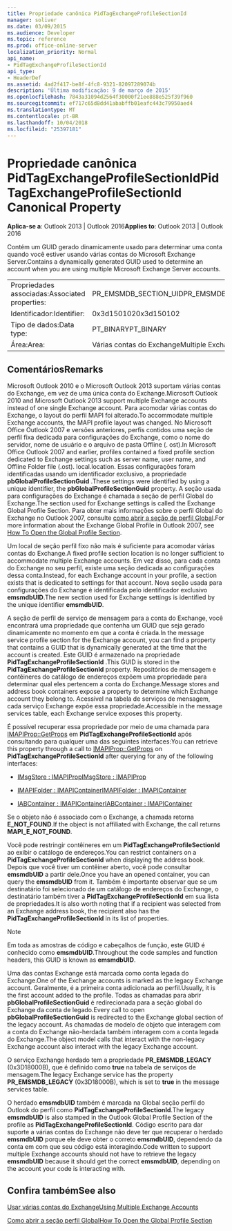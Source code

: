 ```yaml
---
title: Propriedade canônica PidTagExchangeProfileSectionId
manager: soliver
ms.date: 03/09/2015
ms.audience: Developer
ms.topic: reference
ms.prod: office-online-server
localization_priority: Normal
api_name:
- PidTagExchangeProfileSectionId
api_type:
- HeaderDef
ms.assetid: 4ad2f417-be8f-4fc8-9321-82097289074b
description: 'Última modificação: 9 de março de 2015'
ms.openlocfilehash: 7843a31094d2564f30000f21ee888e525f39f960
ms.sourcegitcommit: ef717c65d8dd41ababffb01eafc443c79950aed4
ms.translationtype: MT
ms.contentlocale: pt-BR
ms.lasthandoff: 10/04/2018
ms.locfileid: "25397181"
---
```

# <a name="pidtagexchangeprofilesectionid-canonical-property"></a><span data-ttu-id="cf577-103">Propriedade canônica PidTagExchangeProfileSectionId</span><span class="sxs-lookup"><span data-stu-id="cf577-103">PidTagExchangeProfileSectionId Canonical Property</span></span>

  
  
<span data-ttu-id="cf577-104">**Aplica-se a**: Outlook 2013 | Outlook 2016</span><span class="sxs-lookup"><span data-stu-id="cf577-104">**Applies to**: Outlook 2013 | Outlook 2016</span></span> 
  
<span data-ttu-id="cf577-105">Contém um GUID gerado dinamicamente usado para determinar uma conta quando você estiver usando várias contas do Microsoft Exchange Server.</span><span class="sxs-lookup"><span data-stu-id="cf577-105">Contains a dynamically generated GUID used to determine an account when you are using multiple Microsoft Exchange Server accounts.</span></span>
  
|||
|:-----|:-----|
|<span data-ttu-id="cf577-106">Propriedades associadas:</span><span class="sxs-lookup"><span data-stu-id="cf577-106">Associated properties:</span></span>  <br/> |<span data-ttu-id="cf577-107">PR_EMSMDB_SECTION_UID</span><span class="sxs-lookup"><span data-stu-id="cf577-107">PR_EMSMDB_SECTION_UID</span></span>  <br/> |
|<span data-ttu-id="cf577-108">Identificador:</span><span class="sxs-lookup"><span data-stu-id="cf577-108">Identifier:</span></span>  <br/> |<span data-ttu-id="cf577-109">0x3d150102</span><span class="sxs-lookup"><span data-stu-id="cf577-109">0x3d150102</span></span>  <br/> |
|<span data-ttu-id="cf577-110">Tipo de dados:</span><span class="sxs-lookup"><span data-stu-id="cf577-110">Data type:</span></span>  <br/> |<span data-ttu-id="cf577-111">PT_BINARY</span><span class="sxs-lookup"><span data-stu-id="cf577-111">PT_BINARY</span></span>  <br/> |
|<span data-ttu-id="cf577-112">Área:</span><span class="sxs-lookup"><span data-stu-id="cf577-112">Area:</span></span>  <br/> |<span data-ttu-id="cf577-113">Várias contas do Exchange</span><span class="sxs-lookup"><span data-stu-id="cf577-113">Multiple Exchange Accounts</span></span>  <br/> |
   
## <a name="remarks"></a><span data-ttu-id="cf577-114">Comentários</span><span class="sxs-lookup"><span data-stu-id="cf577-114">Remarks</span></span>

<span data-ttu-id="cf577-115">Microsoft Outlook 2010 e o Microsoft Outlook 2013 suportam várias contas do Exchange, em vez de uma única conta do Exchange.</span><span class="sxs-lookup"><span data-stu-id="cf577-115">Microsoft Outlook 2010 and Microsoft Outlook 2013 support multiple Exchange accounts instead of one single Exchange account.</span></span> <span data-ttu-id="cf577-116">Para acomodar várias contas do Exchange, o layout do perfil MAPI foi alterado.</span><span class="sxs-lookup"><span data-stu-id="cf577-116">To accommodate multiple Exchange accounts, the MAPI profile layout was changed.</span></span> <span data-ttu-id="cf577-117">No Microsoft Office Outlook 2007 e versões anteriores, perfis contidos uma seção de perfil fixa dedicada para configurações do Exchange, como o nome do servidor, nome de usuário e o arquivo de pasta Offline (. ost).</span><span class="sxs-lookup"><span data-stu-id="cf577-117">In Microsoft Office Outlook 2007 and earlier, profiles contained a fixed profile section dedicated to Exchange settings such as server name, user name, and Offline Folder file (.ost).</span></span> <span data-ttu-id="cf577-118">local.</span><span class="sxs-lookup"><span data-stu-id="cf577-118">location.</span></span> <span data-ttu-id="cf577-119">Essas configurações foram identificadas usando um identificador exclusivo, a propriedade **pbGlobalProfileSectionGuid** .</span><span class="sxs-lookup"><span data-stu-id="cf577-119">These settings were identified by using a unique identifier, the **pbGlobalProfileSectionGuid** property.</span></span> <span data-ttu-id="cf577-120">A seção usada para configurações do Exchange é chamada a seção de perfil Global do Exchange.</span><span class="sxs-lookup"><span data-stu-id="cf577-120">The section used for Exchange settings is called the Exchange Global Profile Section.</span></span> <span data-ttu-id="cf577-121">Para obter mais informações sobre o perfil Global do Exchange no Outlook 2007, consulte [como abrir a seção de perfil Global](https://support.microsoft.com/kb/188482).</span><span class="sxs-lookup"><span data-stu-id="cf577-121">For more information about the Exchange Global Profile in Outlook 2007, see [How To Open the Global Profile Section](https://support.microsoft.com/kb/188482).</span></span>
  
<span data-ttu-id="cf577-122">Um local de seção perfil fixo não mais é suficiente para acomodar várias contas do Exchange.</span><span class="sxs-lookup"><span data-stu-id="cf577-122">A fixed profile section location is no longer sufficient to accommodate multiple Exchange accounts.</span></span> <span data-ttu-id="cf577-123">Em vez disso, para cada conta do Exchange no seu perfil, existe uma seção dedicada ao configurações dessa conta.</span><span class="sxs-lookup"><span data-stu-id="cf577-123">Instead, for each Exchange account in your profile, a section exists that is dedicated to settings for that account.</span></span> <span data-ttu-id="cf577-124">Nova seção usada para configurações do Exchange é identificada pelo identificador exclusivo **emsmdbUID**.</span><span class="sxs-lookup"><span data-stu-id="cf577-124">The new section used for Exchange settings is identified by the unique identifier **emsmdbUID**.</span></span>
  
<span data-ttu-id="cf577-125">A seção de perfil de serviço de mensagem para a conta do Exchange, você encontrará uma propriedade que contenha um GUID que seja gerado dinamicamente no momento em que a conta é criada.</span><span class="sxs-lookup"><span data-stu-id="cf577-125">In the message service profile section for the Exchange account, you can find a property that contains a GUID that is dynamically generated at the time that the account is created.</span></span> <span data-ttu-id="cf577-126">Este GUID é armazenado na propriedade **PidTagExchangeProfileSectionId** .</span><span class="sxs-lookup"><span data-stu-id="cf577-126">This GUID is stored in the **PidTagExchangeProfileSectionId** property.</span></span> <span data-ttu-id="cf577-127">Repositórios de mensagem e contêineres do catálogo de endereços expõem uma propriedade para determinar qual eles pertencem a conta do Exchange.</span><span class="sxs-lookup"><span data-stu-id="cf577-127">Message stores and address book containers expose a property to determine which Exchange account they belong to.</span></span> <span data-ttu-id="cf577-128">Acessível na tabela de serviços de mensagem, cada serviço Exchange expõe essa propriedade.</span><span class="sxs-lookup"><span data-stu-id="cf577-128">Accessible in the message services table, each Exchange service exposes this property.</span></span> 
  
<span data-ttu-id="cf577-129">É possível recuperar essa propriedade por meio de uma chamada para [IMAPIProp::GetProps](imapiprop-getprops.md) em **PidTagExchangeProfileSectionId** após consultando para qualquer uma das seguintes interfaces:</span><span class="sxs-lookup"><span data-stu-id="cf577-129">You can retrieve this property through a call to [IMAPIProp::GetProps](imapiprop-getprops.md) on **PidTagExchangeProfileSectionId** after querying for any of the following interfaces:</span></span> 
  
- [<span data-ttu-id="cf577-130">IMsgStore : IMAPIProp</span><span class="sxs-lookup"><span data-stu-id="cf577-130">IMsgStore : IMAPIProp</span></span>](imsgstoreimapiprop.md)
    
- [<span data-ttu-id="cf577-131">IMAPIFolder : IMAPIContainer</span><span class="sxs-lookup"><span data-stu-id="cf577-131">IMAPIFolder : IMAPIContainer</span></span>](imapifolderimapicontainer.md)
    
- [<span data-ttu-id="cf577-132">IABContainer : IMAPIContainer</span><span class="sxs-lookup"><span data-stu-id="cf577-132">IABContainer : IMAPIContainer</span></span>](iabcontainerimapicontainer.md)
    
<span data-ttu-id="cf577-133">Se o objeto não é associado com o Exchange, a chamada retorna **E_NOT_FOUND**.</span><span class="sxs-lookup"><span data-stu-id="cf577-133">If the object is not affiliated with Exchange, the call returns **MAPI_E_NOT_FOUND**.</span></span>
  
<span data-ttu-id="cf577-134">Você pode restringir contêineres em um **PidTagExchangeProfileSectionId** ao exibir o catálogo de endereços.</span><span class="sxs-lookup"><span data-stu-id="cf577-134">You can restrict containers on a **PidTagExchangeProfileSectionId** when displaying the address book.</span></span> <span data-ttu-id="cf577-135">Depois que você tiver um contêiner aberto, você pode consultar **emsmdbUID** a partir dele.</span><span class="sxs-lookup"><span data-stu-id="cf577-135">Once you have an opened container, you can query the **emsmdbUID** from it.</span></span> <span data-ttu-id="cf577-136">Também é importante observar que se um destinatário foi selecionado de um catálogo de endereços do Exchange, o destinatário também tiver a **PidTagExchangeProfileSectionId** em sua lista de propriedades.</span><span class="sxs-lookup"><span data-stu-id="cf577-136">It is also worth noting that if a recipient was selected from an Exchange address book, the recipient also has the **PidTagExchangeProfileSectionId** in its list of properties.</span></span> 
  
> [!NOTE]
> <span data-ttu-id="cf577-137">Em toda as amostras de código e cabeçalhos de função, este GUID é conhecido como **emsmdbUID**.</span><span class="sxs-lookup"><span data-stu-id="cf577-137">Throughout the code samples and function headers, this GUID is known as **emsmdbUID**.</span></span> 
  
<span data-ttu-id="cf577-138">Uma das contas Exchange está marcada como conta legada do Exchange.</span><span class="sxs-lookup"><span data-stu-id="cf577-138">One of the Exchange accounts is marked as the legacy Exchange account.</span></span> <span data-ttu-id="cf577-139">Geralmente, é a primeira conta adicionada ao perfil.</span><span class="sxs-lookup"><span data-stu-id="cf577-139">Usually, it is the first account added to the profile.</span></span> <span data-ttu-id="cf577-140">Todas as chamadas para abrir **pbGlobalProfileSectionGuid** é redirecionada para a seção global do Exchange da conta de legado.</span><span class="sxs-lookup"><span data-stu-id="cf577-140">Every call to open **pbGlobalProfileSectionGuid** is redirected to the Exchange global section of the legacy account.</span></span> <span data-ttu-id="cf577-141">As chamadas de modelo de objeto que interagem com a conta do Exchange não-herdada também interagem com a conta legada do Exchange.</span><span class="sxs-lookup"><span data-stu-id="cf577-141">The object model calls that interact with the non-legacy Exchange account also interact with the legacy Exchange account.</span></span> 
  
<span data-ttu-id="cf577-142">O serviço Exchange herdado tem a propriedade **PR_EMSMDB_LEGACY** (0x3D18000B), que é definido como **true** na tabela de serviços de mensagem.</span><span class="sxs-lookup"><span data-stu-id="cf577-142">The legacy Exchange service has the property **PR_EMSMDB_LEGACY** (0x3D18000B), which is set to **true** in the message services table.</span></span> 
  
<span data-ttu-id="cf577-143">O herdado **emsmdbUID** também é marcada na Global seção perfil do Outlook do perfil como **PidTagExchangeProfileSectionId**.</span><span class="sxs-lookup"><span data-stu-id="cf577-143">The legacy **emsmdbUID** is also stamped in the Outlook Global Profile Section of the profile as **PidTagExchangeProfileSectionId**.</span></span> <span data-ttu-id="cf577-144">Código escrito para dar suporte a várias contas do Exchange não deve ter que recuperar o herdado **emsmdbUID** porque ele deve obter o correto **emsmdbUID**, dependendo da conta em com que seu código está interagindo.</span><span class="sxs-lookup"><span data-stu-id="cf577-144">Code written to support multiple Exchange accounts should not have to retrieve the legacy **emsmdbUID** because it should get the correct **emsmdbUID**, depending on the account your code is interacting with.</span></span>
  
## <a name="see-also"></a><span data-ttu-id="cf577-145">Confira também</span><span class="sxs-lookup"><span data-stu-id="cf577-145">See also</span></span>



[<span data-ttu-id="cf577-146">Usar várias contas do Exchange</span><span class="sxs-lookup"><span data-stu-id="cf577-146">Using Multiple Exchange Accounts</span></span>](using-multiple-exchange-accounts.md)


[<span data-ttu-id="cf577-147">Como abrir a seção perfil Global</span><span class="sxs-lookup"><span data-stu-id="cf577-147">How To Open the Global Profile Section</span></span>](https://support.microsoft.com/kb/188482)

